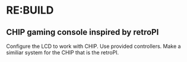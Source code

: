# RE:BUILD

## CHIP gaming console inspired by retroPI

Configure the LCD to work with CHIP. Use provided controllers. Make a similiar system for the CHIP that is the retroPI.
